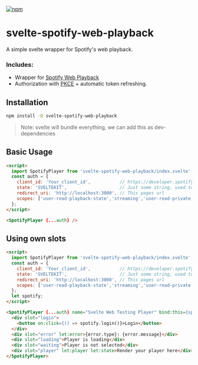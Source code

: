  [![npm](https://img.shields.io/npm/v/svelte-spotify-web-playback)](https://www.npmjs.com/package/svelte-spotify-web-playback)
# svelte-spotify-web-playback

A simple svelte wrapper for Spotify's web playback.  
### Includes:
- Wrapper for [Spotify Web Playback](https://developer.spotify.com/documentation/web-playback-sdk/reference/)
- Authorization with [PKCE](https://developer.spotify.com/documentation/general/guides/authorization-guide/#authorization-code-flow-with-proof-key-for-code-exchange-pkce) + automatic token refreshing.

## Installation

```bash
npm install -D svelte-spotify-web-playback
```
> Note: svelte will bundle everything, we can add this as dev-dependencies

## Basic Usage
```html
<script>
  import SpotifyPlayer from 'svelte-spotify-web-playback/index.svelte'; // No idea why index is needed?
  const auth = {
    client_id: 'Your_client_id',           // https://developer.spotify.com/dashboard/applications
    state: 'SVELTEKIT',                    // Just some string, used to mitigate cross-site request forgery attacks.
    redirect_uri: 'http://localhost:3000', // This pages url
    scopes: ['user-read-playback-state','streaming','user-read-private','user-modify-playback-state','user-read-email'],
  };
</script>

<SpotifyPlayer {...auth} />
```
## Using own slots 
```html
<script>
  import SpotifyPlayer from 'svelte-spotify-web-playback/index.svelte'; // No idea why index is needed?
  const auth = {
    client_id: 'Your_client_id',           // https://developer.spotify.com/dashboard/applications
    state: 'SVELTEKIT',                    // Just some string, used to mitigate cross-site request forgery attacks.
    redirect_uri: 'http://localhost:3000', // This pages url
    scopes: ['user-read-playback-state','streaming','user-read-private','user-modify-playback-state','user-read-email'],
  };
  let spotify;
</script>

<SpotifyPlayer {...auth} name="Svelte Web Testing Player" bind:this={spotify}>
  <div slot="login">
    <button on:click={() => spotify.login()}>Login</button>
  </div>
  <div slot="error" let:error>{error.type}: {error.message}</div>
  <div slot="loading">Player is loading</div>
  <div slot="waiting">Player is not selected</div>
  <div slot="player" let:player let:state>Render your player here</div>
</SpotifyPlayer>
```